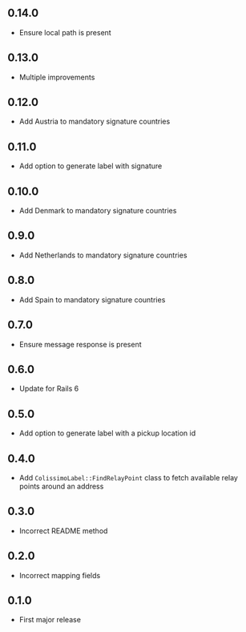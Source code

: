 ## 0.14.0

- Ensure local path is present

## 0.13.0

- Multiple improvements

## 0.12.0

- Add Austria to mandatory signature countries

## 0.11.0

- Add option to generate label with signature

## 0.10.0

- Add Denmark to mandatory signature countries

## 0.9.0

- Add Netherlands to mandatory signature countries

## 0.8.0

- Add Spain to mandatory signature countries

## 0.7.0

- Ensure message response is present

## 0.6.0

- Update for Rails 6

## 0.5.0

- Add option to generate label with a pickup location id

## 0.4.0

- Add `ColissimoLabel::FindRelayPoint` class to fetch available relay points around an address

## 0.3.0

- Incorrect README method

## 0.2.0

- Incorrect mapping fields

## 0.1.0

- First major release
